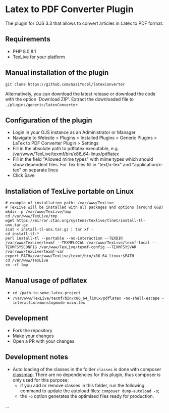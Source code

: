 # Latex to PDF Converter Plugin

The plugin for OJS 3.3 that allows to convert articles in Latex to PDF format.

## Requirements
- PHP 8.0,8.1
- TexLive for your platform

## Manual installation of the plugin
```shell
git clone https://github.com/GaziYucel/latexConverter
```
Alternatively, you can download the latest release or download the code with the option 'Download ZIP'. Extract the downloaded file to `./plugins/generic/latexConverter`.

## Configuration of the plugin
- Login in your OJS instance as an Administrator or Manager
- Navigate to Website > Plugins > Installed Plugins > Generic Plugins > LaTex to PDF Converter Plugin > Settings
- Fill in the absolute path to pdflatex executable, e.g. /var/www/TexLive/texmf/bin/x86_64-linux/pdflatex
- Fill in the field "Allowed mime types" with mime types which should show dependent files. For Tex files fill in "text/x-tex" and "application/x-tex" on separate lines
- Click Save

## Installation of TexLive portable on Linux
```shell
# example of installation path: /var/www/TexLive
# TexLive will be installed with all packages and options (around 8GB)
mkdir -p /var/www/TexLive/tmp
cd /var/www/TexLive/tmp
wget https://mirror.ctan.org/systems/texlive/tlnet/install-tl-unx.tar.gz
zcat < install-tl-unx.tar.gz | tar xf -
cd install-tl-*
perl install-tl --portable --no-interaction --TEXDIR /var/www/TexLive/texmf --TEXMFLOCAL /var/www/TexLive/texmf-local --TEXMFSYSCONFIG /var/www/TexLive/texmf-config --TEXMFSYSVAR /var/www/TexLive/texmf-var
export PATH=/var/www/TexLive/texmf/bin/x86_64_linux:$PATH
cd /var/www/TexLive
rm -rf tmp
```

## Manual usage of pdflatex
- `cd /path-to-some-latex-project`
- `/var/www/TexLive/texmf/bin/x86_64_linux/pdflatex -no-shell-escape -interaction=nonstopmode main.tex`

## Development

- Fork the repository
- Make your changes
- Open a PR with your changes

## Development notes
- Auto loading of the classes in the folder `classes` is done with composer [classmap](https://getcomposer.org/doc/04-schema.md#classmap). There are no dependencies for this plugin, thus composer is only used for this purpose: 
  - if you add or remove classes in this folder, run the following command to update the autoload files: `composer dump-autoload -o`;
  - the `-o` option generates the optimised files ready for production. 

...
